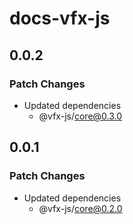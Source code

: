 # docs-vfx-js

## 0.0.2

### Patch Changes

-   Updated dependencies
    -   @vfx-js/core@0.3.0

## 0.0.1

### Patch Changes

-   Updated dependencies
    -   @vfx-js/core@0.2.0
